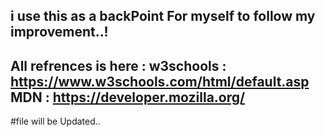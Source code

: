 i use this as a backPoint For myself to follow my improvement..!
--------------------------
All refrences is here :
w3schools : https://www.w3schools.com/html/default.asp
MDN : https://developer.mozilla.org/
------------------------------------------------
#file will be Updated..